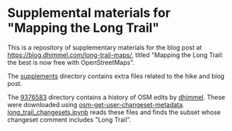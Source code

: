 # Supplemental materials for "Mapping the Long Trail"

This is a repository of supplementary materials for the blog post at <https://blog.dhimmel.com/long-trail-maps/>,
titled "Mapping the Long Trail: the best is now free with OpenStreetMaps".

The [supplements](supplements) directory contains extra files related to the hike and blog post.

The [9376583](9376583) directory contains a history of OSM edits by [dhimmel](https://www.openstreetmap.org/user/dhimmel).
These were downloaded using [osm-get-user-changeset-metadata](https://github.com/andrewharvey/osm-get-user-changeset-metadata/tree/f166394692486fb56d3ef83ed6f7d2009994968e).
[long_trail_changesets.ipynb](long_trail_changesets.ipynb) reads these files and finds the subset whose changeset comment includes "Long Trail".
